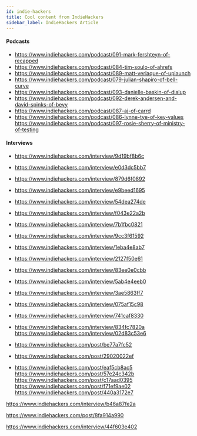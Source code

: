 ```yaml
---
id: indie-hackers
title: Cool content from IndieHackers
sidebar_label: IndieHackers Article
---
```


#### Podcasts
- []() https://www.indiehackers.com/podcast/091-mark-fershteyn-of-recapped
- []() https://www.indiehackers.com/podcast/084-tim-soulo-of-ahrefs
- []() https://www.indiehackers.com/podcast/089-matt-verlaque-of-uplaunch
- []() https://www.indiehackers.com/podcast/079-julian-shapiro-of-bell-curve
- []() https://www.indiehackers.com/podcast/093-danielle-baskin-of-dialup
- []() https://www.indiehackers.com/podcast/092-derek-andersen-and-david-spinks-of-bevy
- []() https://www.indiehackers.com/podcast/087-aj-of-carrd  
- []() https://www.indiehackers.com/podcast/086-lynne-tye-of-key-values
https://www.indiehackers.com/podcast/097-rosie-sherry-of-ministry-of-testing

#### Interviews

- []() https://www.indiehackers.com/interview/9d19bf8b6c
- []() https://www.indiehackers.com/interview/e0d3dc5bb7
- []() https://www.indiehackers.com/interview/879d6f0892
- []() https://www.indiehackers.com/interview/e9beed1695
- []() https://www.indiehackers.com/interview/54dea274de
- []() https://www.indiehackers.com/interview/f043e22a2b
- []() https://www.indiehackers.com/interview/7b1fbc0821
- []() https://www.indiehackers.com/interview/9cc3f61592
- []() https://www.indiehackers.com/interview/1eba4e8ab7
- []() https://www.indiehackers.com/interview/2127f50e61
- []() https://www.indiehackers.com/interview/83ee0e0cbb
- []() https://www.indiehackers.com/interview/5ab4e4eeb0
- []() https://www.indiehackers.com/interview/3ae5863ff7
- []() https://www.indiehackers.com/interview/075af15c98
- []() https://www.indiehackers.com/interview/741caf8330
- []() https://www.indiehackers.com/interview/834fc7820a
https://www.indiehackers.com/interview/02d83c53e6



- []() https://www.indiehackers.com/post/be77a7fc52
- []() https://www.indiehackers.com/post/29020022ef
- []() https://www.indiehackers.com/post/eaf5cb8ac5
https://www.indiehackers.com/post/57e24c342b
https://www.indiehackers.com/post/c17aad0395
https://www.indiehackers.com/post/f71ef9ae02
https://www.indiehackers.com/post/440a3172e7


https://www.indiehackers.com/interview/b46a87fe2a

https://www.indiehackers.com/post/8fa914a990

https://www.indiehackers.com/interview/44f603e402
